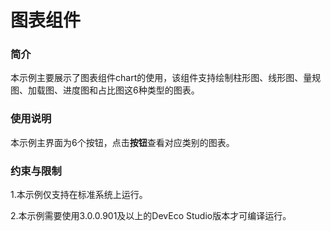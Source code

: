 # 图表组件

### 简介

本示例主要展示了图表组件chart的使用，该组件支持绘制柱形图、线形图、量规图、加载图、进度图和占比图这6种类型的图表。

### 使用说明

本示例主界面为6个按钮，点击**按钮**查看对应类别的图表。

### 约束与限制

1.本示例仅支持在标准系统上运行。

2.本示例需要使用3.0.0.901及以上的DevEco Studio版本才可编译运行。


